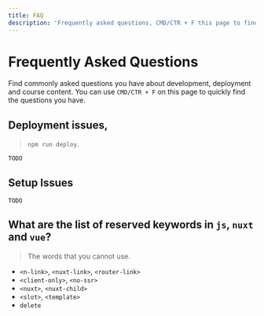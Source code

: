 ```yaml
---
title: FAQ
description: 'Frequently asked questions, CMD/CTR + F this page to find answer to common problems.'
---
```


# Frequently Asked Questions

Find commonly asked questions you have about development, deployment and course content.
You can use `CMD/CTR + F` on this page to quickly find the questions you have. 


## Deployment issues, 
> `npm run deploy`.

`TODO` 

## Setup Issues


`TODO`


## What are the list of reserved keywords in `js`, `nuxt` and `vue`?

> The words that you cannot use.

- `<n-link>`, `<nuxt-link>`, `<router-link>`
- `<client-only>`, `<no-ssr>`
- `<nuxt>`, `<nuxt-child>`
- `<slot>`, `<template>`
- `delete`
